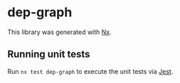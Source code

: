 # dep-graph

This library was generated with [Nx](https://nx.dev).

## Running unit tests

Run `nx test dep-graph` to execute the unit tests via [Jest](https://jestjs.io).
